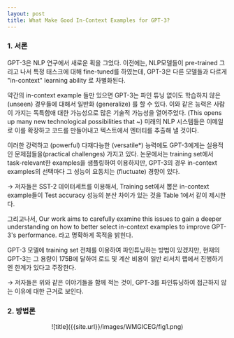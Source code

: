 ```yaml
---
layout: post
title: What Make Good In-Context Examples for GPT-3?
---
```


<!-- ![_config.yml]({{ site.baseurl }}./images/logo.png) -->

### 1. 서론

GPT-3은 NLP 연구에서 새로운 획을 그었다. 
이전에는, NLP모델들이 pre-trained 그리고 나서 특정 태스크에 대해 fine-tuned를 하였는데,
GPT-3은 다른 모델들과 다르게 "in-context" learning ability 로 차별화된다. 

약간의 in-context example 들만 있으면 GPT-3는 파인 튜닝 없이도 학습하지 않은 (unseen) 경우들에 대해서 일반화 (generalize) 를 할 수 있다.
이와 같은 능력은 사람이 가지는 독특함애 대한 가능성으로 많은 기술적 가능성을 열어주었다. (This opens up many new technological possibilities that ~) 미래의 NLP 시스템들은 이메일로 이를 확장하고 코드를 만들어내고 텍스트에서 엔터티를 추출해 낼 것이다. 

이러한 강력하고 (powerful) 다재다능한 (versatile*) 능력에도 GPT-3에게는 실용적인 문제점들을(practical challenges) 가지고 있다.
논문에서는 training set에서 task-relevant한 examples을 샘플링하여 이용하지만, GPT-3의 경우 in-context examples의 선택마다 그 성능이 요동치는 (fluctuate) 경향이 있다. 

&rarr; 저자들은 SST-2 데이터세트를 이용해서,  Training set에서 뽑은 in-context example들이 Test accuracy 성능의 분산 차이가 있는 것을 Table 1에서 같이 제시한다. 

그리고나서, 
Our work aims to carefully examine this issues to gain a deeper understanding on how to better select in-context examples to improve GPT-3's performance.
라고 명확하게 목적을 밝힌다. 

GPT-3 모델에 training set 전체를 이용하여 파인튜닝하는 방법이 있겠지만, 현재의 GPT-3는 그 용량이 175B에 달하여 로드 및 계산 비용이 일반 리서치 랩에서 진행하기엔 한계가 있다고 주장한다. 

&rarr; 저자들은 위와 같은 이야기들을 함께 적는 것이, GPT-3를 파인튜닝하여 접근하지 않는 이유에 대한 근거로 보인다. 


### 2. 방법론

<center>![title]({{site.url}}/images/WMGICEG/fig1.png)</center>
